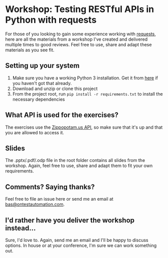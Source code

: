 # Workshop: Testing RESTful APIs in Python with requests

For those of you looking to gain some experience working with [requests](https://requests.readthedocs.io/en/master/), here are all the materials from a workshop I've created and delivered multiple times to good reviews. Feel free to use, share and adapt these materials as you see fit.

## Setting up your system

1. Make sure you have a working Python 3 installation. Get it from [here](https://www.python.org/downloads/) if you haven't got that already.
2. Download and unzip or clone this project
3. From the project root, run `pip install -r requirements.txt` to install the necessary dependencies

## What API is used for the exercises?

The exercises use the [Zippopotam.us API](http://api.zippopotam.us/), so make sure that it's up and that you are allowed to access it.

## Slides

The .pptx/.pdf/.odp file in the root folder contains all slides from the workshop. Again, feel free to use, share and adapt them to fit your own requirements.

## Comments? Saying thanks?

Feel free to file an issue here or send me an email at bas@ontestautomation.com.

## I'd rather have you deliver the workshop instead...

Sure, I'd love to. Again, send me an email and I'll be happy to discuss options. In house or at your conference, I'm sure we can work something out.
